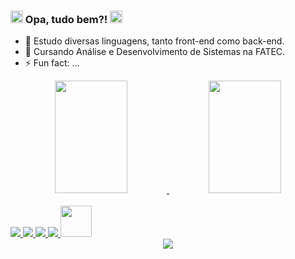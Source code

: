 ### <img src="https://github.com/TheDudeThatCode/TheDudeThatCode/blob/master/Assets/Hi.gif" width="20px">  Opa, tudo bem?! <img src="https://cdn.jsdelivr.net/gh/devicons/devicon/icons/devicon/devicon-original.svg" width="20px"/>


- 🔭 Estudo diversas linguagens, tanto front-end como back-end.
- 🌱 Cursando Análise e Desenvolvimento de Sistemas na FATEC.
- ⚡ Fun fact: ...
<div align="center">
  <a href="https://github.com/lucascwtch">
  <img width="48%" height="180em" src="https://github-readme-stats.vercel.app/api?username=lucascwtch&show_icons=true&theme=dracula&include_all_commits=true&count_private=true"/>
  <img width="48%" height="180em" src="https://github-readme-stats.vercel.app/api/top-langs/?username=lucascwtch&layout=compact&langs_count=7&theme=dracula"/>
</div>
  <div style="display: inline_block"><br>
    <img src="https://img.icons8.com/color/48/000000/html-5--v1.png"/>
    <img src="https://img.icons8.com/color/48/000000/css3.png"/>
    <img src="https://img.icons8.com/color-glass/48/000000/python.png"/>
    <img src="https://img.icons8.com/color/48/000000/bootstrap.png"/>
     <!-- <img src="https://img.icons8.com/color/48/000000/sql.png"/> -->
    <img src="https://cdn.jsdelivr.net/gh/devicons/devicon/icons/mysql/mysql-original-wordmark.svg" width="50px" />

  </div>
  <div align="center">
    <a href="https://www.linkedin.com/in/lucas-ac/" target="_blank"><img src="https://img.shields.io/badge/LinkedIn-0077B5?style=for-the-badge&logo=linkedin&logoColor=white">
  </div>
